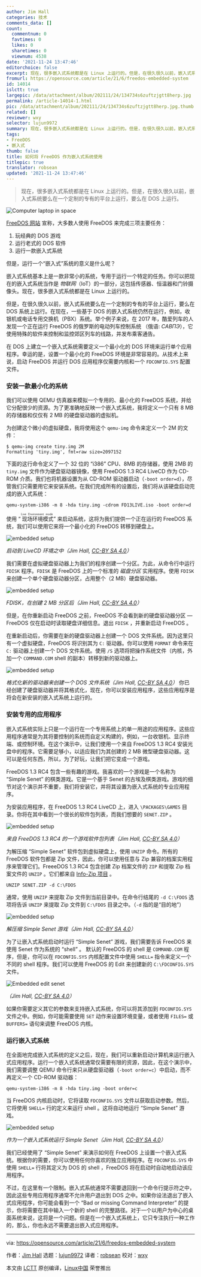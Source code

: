 ```yaml
---
author: Jim Hall
categories: 技术
comments_data: []
count:
  commentnum: 0
  favtimes: 0
  likes: 0
  sharetimes: 0
  viewnum: 4538
date: '2021-11-24 13:47:46'
editorchoice: false
excerpt: 现在，很多嵌入式系统都是在 Linux 上运行的。但是，在很久很久以前，嵌入式系统要么在一个定制的专有的平台上运行，要么在 DOS 上运行。
fromurl: https://opensource.com/article/21/6/freedos-embedded-system
id: 14014
islctt: true
largepic: /data/attachment/album/202111/24/134734s6zuftzjgtt8herp.jpg
permalink: /article-14014-1.html
pic: /data/attachment/album/202111/24/134734s6zuftzjgtt8herp.jpg.thumb.jpg
related: []
reviewer: wxy
selector: lujun9972
summary: 现在，很多嵌入式系统都是在 Linux 上运行的。但是，在很久很久以前，嵌入式系统要么在一个定制的专有的平台上运行，要么在 DOS 上运行。
tags:
- FreeDOS
- 嵌入式
thumb: false
title: 如何将 FreeDOS 作为嵌入式系统使用
titlepic: true
translator: robsean
updated: '2021-11-24 13:47:46'
---
```



> 
> 现在，很多嵌入式系统都是在 Linux 上运行的。但是，在很久很久以前，嵌入式系统要么在一个定制的专有的平台上运行，要么在 DOS 上运行。
> 
> 
> 


![](/data/attachment/album/202111/24/134734s6zuftzjgtt8herp.jpg "Computer laptop in space")


[FreeDOS 网站](https://www.freedos.org/) 宣称，大多数人使用 FreeDOS 来完成三项主要任务：


1. 玩经典的 DOS 游戏
2. 运行老式的 DOS 软件
3. 运行一款嵌入式系统


但是，运行一个“嵌入式”系统的意义是什么呢？


嵌入式系统基本上是一款非常小的系统，专用于运行一个特定的任务。你可以把现在的嵌入式系统当作是 *物联网*（IoT）的一部分，这包括传感器、恒温器和门铃摄像头。现在，很多嵌入式系统都是在 Linux 上运行的。


但是，在很久很久以前，嵌入式系统要么在一个定制的专有的平台上运行，要么在 DOS 系统上运行。在现在，一些基于 DOS 的嵌入式系统仍然在运行，例如，收银机或电话专用交换机（PBX）系统。举个例子来说，在 2017 年，酷爱列车的人发现一个正在运行 FreeDOS 的俄罗斯的电动列车控制系统 （俄语: *САВПЭ*），它使用特殊的软件来控制和监控郊区列车的线路，并发布乘客通告。


在 DOS 上建立一个嵌入式系统需要定义一个最小化的 DOS 环境来运行单个应用程序。幸运的是，设置一个最小化的 FreeDOS 环境是非常容易的。从技术上来说，启动 FreeDOS 并运行 DOS 应用程序仅需要内核和一个 `FDCONFIG.SYS` 配置文件。


### 安装一款最小化的系统


我们可以使用 QEMU 仿真器来模拟一个专用的、最小化的 FreeDOS 系统，并给它分配很少的资源。为了更准确地反映一个嵌入式系统，我将定义一个只有 8 MB 的存储器和仅仅有 2 MB 的硬盘驱动器的虚拟机。


为创建这个微小的虚拟硬盘，我将使用这个 `qemu-img` 命令来定义一个 2M 的文件：



```
$ qemu-img create tiny.img 2M
Formatting 'tiny.img', fmt=raw size=2097152

```

下面的这行命令定义了一个 32 位的 “i386” CPU、8MB 的存储器，使用 2MB 的 `tiny.img` 文件作为硬盘驱动器镜像，使用 FreeDOS 1.3 RC4 LiveCD 作为 CD-ROM 介质。我们也将机器设置为从 CD-ROM 驱动器启动（`-boot order=d`），尽管我们只需要用它来安装系统。在我们完成所有的设置后，我们将从该硬盘启动完成的嵌入式系统：



```
qemu-system-i386 -m 8 -hda tiny.img -cdrom FD13LIVE.iso -boot order=d

```

使用 “<ruby> 现场环境模式 <rt>  Live Environment mode </rt></ruby>” 来启动系统，这将为我们提供一个正在运行的 FreeDOS 系统，我们可以使用它来将一个最小化的 FreeDOS 转移到硬盘上。


![embedded setup](/data/attachment/album/202111/24/134748ddur1k49tzrj1ruk.png "Boot into the LiveCD environment")


*启动到 LiveCD 环境之中（Jim Hall, [CC-BY SA 4.0](https://creativecommons.org/licenses/by-sa/4.0/)）*


我们需要在虚拟硬盘驱动器上为我们的程序创建一个分区。为此，从命令行中运行 `FDISK` 程序。`FDISK` 是 FreeDOS 上的一个标准的 *磁盘分区* 实用程序。使用 `FDISK` 来创建一个单个硬盘驱动器分区，占用整个（2 MB）硬盘驱动器。


![embedded setup](/data/attachment/album/202111/24/134748oihhkbbyszibsb8e.png "FDISK, after creating the 2 megabyte partition")


*FDISK，在创建 2 MB 分区后（Jim Hall, [CC-BY SA 4.0](https://creativecommons.org/licenses/by-sa/4.0/)）*


但是，在你重新启动 FreeDOS 之前，FreeDOS 不会看到新的硬盘驱动器分区 — FreeDOS 仅在启动时读取硬盘详细信息。退出 `FDISK` ，并重新启动 FreeDOS 。


在重新启动后，你需要在新的硬盘驱动器上创建一个 DOS 文件系统。因为这里只有一个虚拟硬盘，FreeDOS 将识别其为 `C:` 驱动器。你可以使用 `FORMAT` 命令来在 `C:` 驱动器上创建一个 DOS 文件系统。使用 `/S` 选项将把操作系统文件（内核，外加一个 `COMMAND.COM` shell 的副本）转移到新的驱动器上。


![embedded setup](/data/attachment/album/202111/24/134748ebaai9w9vinpn09e.png "Format the new drive to create a DOS filesystem")


*格式化新的驱动器来创建一个 DOS 文件系统（Jim Hall, [CC-BY SA 4.0](https://creativecommons.org/licenses/by-sa/4.0/)）* 你已经创建了硬盘驱动器并将其格式化，现在，你可以安装应用程序，这些应用程序是将会在新安装的嵌入式系统上运行的。


### 安装专用的应用程序


嵌入式系统实际上只是一个运行在一个专用系统上的单一用途的应用程序。这些应用程序通常是为其将要控制的系统而自定义构建的，例如，一台收银机、显示终端、或控制环境。在这个演示中，让我们使用一个来自 FreeDOS 1.3 RC4 安装光盘中的程序。它需要足够小，以适应我们为其创建的 2 MB 微型硬盘驱动器。这可以是任何东西，所以，为了好玩，让我们把它变成一个游戏。


FreeDOS 1.3 RC4 包含一些有趣的游戏。我喜欢的一个游戏是一个名称为 “Simple Senet” 的棋类游戏。它是一个基于 Senet 的古埃及棋类游戏。游戏的细节对这个演示并不重要，我们将安装它，并将其设置为嵌入式系统的专业应用程序。


为安装应用程序，在 FreeDOS 1.3 RC4 LiveCD 上，进入 `\PACKAGES\GAMES` 目录。你将在其中看到一个很长的软件包列表，而我们想要的 `SENET.ZIP` 。


![embedded setup](/data/attachment/album/202111/24/134748s4caqvbowzvn4ggq.png "A list of game packages from FreeDOS 1.3 RC4")


*来自 FreeDOS 1.3 RC4 的一个游戏软件包列表（Jim Hall, [CC-BY SA 4.0](https://creativecommons.org/licenses/by-sa/4.0/)）*


为解压缩 “Simple Senet” 软件包到虚拟硬盘上，使用 `UNZIP` 命令。所有的 FreeDOS 软件包都是 Zip 文件，因此，你可以使用任意与 Zip 兼容的档案实用程序来管理它们。FreeeDOS 1.3 RC4 包含创建 Zip 档案文件的 `ZIP` 和提取 Zip 档案文件的 `UNZIP` 。它们都来自 [Info-Zip 项目](http://infozip.sourceforge.net/) 。



```
UNZIP SENET.ZIP -d C:\FDOS

```

通常，使用 `UNZIP` 来提取 Zip 文件到当前目录中。在命令行结尾的 `-d C:\FDOS` 选项将告诉 `UNZIP` 来提取 Zip 文件到 `C:\FDOS` 目录之中。（`-d` 指的是“目的地”）


![embedded setup](/data/attachment/album/202111/24/134749h89nfgt9y9qqyntt.png "Unzipping the Simple Senet game")


*解压缩 Simple Senet 游戏（Jim Hall, [CC-BY SA 4.0](https://creativecommons.org/licenses/by-sa/4.0/)）*


为了让嵌入式系统启动时运行 “Simple Senet” 游戏，我们需要告诉 FreeDOS 来使用 Senet 作为系统的 “shell” 。 默认的 FreeDOS 的 shell 是 `COMMAND.COM` 程序，但是，你可以在 `FDCONFIG.SYS` 内核配置文件中使用 `SHELL=` 指令来定义一个不同的 shell 程序。我们可以使用 FreeDOS 的 Edit 来创建新的 `C:\FDCONFIG.SYS` 文件。


![Embedded edit senet](/data/attachment/album/202111/24/134749af8lji8lfcz3jp7n.png "Embedded edit senet")


*（Jim Hall, [CC-BY SA 4.0](https://creativecommons.org/licenses/by-sa/4.0/)）*


如果你需要定义其它的参数来支持嵌入式系统，你可以将其添加到 `FDCONFIG.SYS` 文件之中。例如，你可能需要使用 `SET` 动作来设置环境变量，或者使用 `FILES=` 或 `BUFFERS=` 语句来调整 FreeDOS 内核。


### 运行嵌入式系统


在全面地完成嵌入式系统的定义之后，现在，我们可以重新启动计算机来运行嵌入式应用程序。运行一个嵌入式系统通常仅需要有限的资源，因此，在这个演示中，我们需要调整 QEMU 命令行来只从硬盘驱动器（`-boot order=c`）中启动，而不再定义一个 CD-ROM 驱动器：



```
qemu-system-i386 -m 8 -hda tiny.img -boot order=c

```

当 FreeDOS 内核启动时，它将读取 `FDCONFIG.SYS` 文件以获取启动参数。然后，它将使用 `SHELL=` 行的定义来运行 shell 。这将自动地运行 “Simple Senet” 游戏。


![embedded setup](/data/attachment/album/202111/24/134749ys2znchnc333s307.png "Running Simple Senet as an embedded system")


*作为一个嵌入式系统运行 Simple Senet（Jim Hall, [CC-BY SA 4.0](https://creativecommons.org/licenses/by-sa/4.0/)）*


我们已经使用了 “Simple Senet” 来演示如何在 FreeDOS 上设置一个嵌入式系统。根据你的需要，你可以使用任何你喜欢的独立应用程序。在 `FDCONFIG.SYS` 中使用 `SHELL=` 行将其定义为 DOS 的 shell ，FreeDOS 将在启动时自动地启动该应用程序。


不过，在这里有一个限制。嵌入式系统通常不需要退回到一个命令行提示符之中，因此这些专用应用程序通常不允许用户退出到 DOS 之中。如果你设法退出了嵌入式应用程序，你可能会看到一个 “Bad or missing Command Interpreter” 的提示，你将需要在其中输入一个新的 shell 的完整路径。对于一个以用户为中心的桌面系统来说，这将是一个问题。但是在一个嵌入式系统上，它只专注执行一种工作的，那么，你也永远不需要退出嵌入式应用程序。




---


via: <https://opensource.com/article/21/6/freedos-embedded-system>


作者：[Jim Hall](https://opensource.com/users/jim-hall) 选题：[lujun9972](https://github.com/lujun9972) 译者：[robsean](https://github.com/robsean) 校对：[wxy](https://github.com/wxy)


本文由 [LCTT](https://github.com/LCTT/TranslateProject) 原创编译，[Linux中国](https://linux.cn/) 荣誉推出